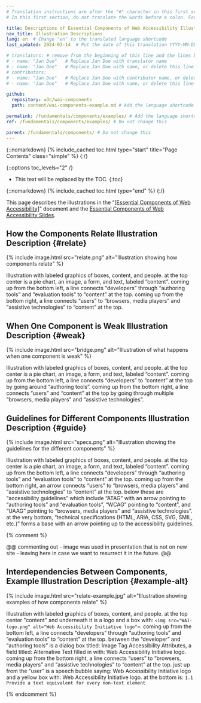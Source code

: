 ```yaml
---
# Translation instructions are after the "#" character in this first section. They are comments that do not show up in the web page. You do not need to translate the instructions after "#".
# In this first section, do not translate the words before a colon. For example, do not translate "title:". Do translate the text after "title:"

title: Descriptions of Essential Components of Web Accessibility Illustrations
nav_title: Illustration Descriptions
lang: en  # Change "en" to the translated language shortcode
last_updated: 2024-03-14  # Put the date of this translation YYYY-MM-DD (with month in the middle)

# translators: # remove from the beginning of this line and the lines below: "# " (the hash sign and the space)
# - name: "Jan Doe"   # Replace Jan Doe with translator name
# - name: "Jan Doe"   # Replace Jan Doe with name, or delete this line if not multiple translators
# contributors:
# - name: "Jan Doe"   # Replace Jan Doe with contributor name, or delete this line if none
# - name: "Jan Doe"   # Replace Jan Doe with name, or delete this line if not multiple contributors

github:
  repository: w3c/wai-components
  path: content/wai-components-example.md # Add the language shortcode to the middle of the filename, for example: content/index.fr.md

permalink: /fundamentals/components/examples/ # Add the language shortcode to the end, with no slash at the end. For example /path/to/file/fr
ref: /fundamentals/components/examples/ # Do not change this

parent: /fundamentals/components/ # Do not change this
---
```


{::nomarkdown}
{% include_cached toc.html type="start" title="Page Contents" class="simple" %}
{:/}

{::options toc_levels="2" /}

-   This text will be replaced by the TOC.
{:toc}

{::nomarkdown}
{% include_cached toc.html type="end" %}
{:/}

This page describes the illustrations in the “[[Essential Components of Web Accessibility]](/fundamentals/components/)” document and the [Essential Components of Web Accessibility Slides](https://www.w3.org/WAI/intro/components-slides).

## How the Components Relate Illustration Description {#relate}

{% include image.html src="relate.png" alt="Illustration showing how components relate" %}

Illustration with labeled graphics of boxes, content, and people. at the top center is a pie chart, an image, a form, and text, labeled “content”. coming up from the bottom left, a line connects “developers” through “authoring tools” and “evaluation tools” to “content” at the top. coming up from the bottom right, a line connects “users” to “browsers, media players” and “assistive technologies” to “content” at the top.

## When One Component is Weak Illustration Description {#weak}

{% include image.html src="bridge.png" alt="Illustration of what happens when one component is weak" %}

Illustration with labeled graphics of boxes, content, and people. at the top center is a pie chart, an image, a form, and text, labeled “content”. coming up from the bottom left, a line connects “developers” to “content” at the top by going around “authoring tools”. coming up from the bottom right, a line connects “users” and “content” at the top by going through multiple “browsers, media players” and “assistive technologies”.

## Guidelines for Different Components Illustration Description {#guide}

{% include image.html src="specs.png" alt="Illustration showing the guidelines for the different components" %}

Illustration with labeled graphics of boxes, content, and people. at the top center is a pie chart, an image, a form, and text, labeled “content”. coming up from the bottom left, a line connects “developers” through “authoring tools” and “evaluation tools” to “content” at the top. coming up from the bottom right, an arrow connects “users” to “browsers, media players” and “assistive technologies” to “content” at the top. below these are “accessibility guidelines” which include “ATAG” with an arrow pointing to “authoring tools” and “evaluation tools”, “WCAG” pointing to “content”, and “UAAG” pointing to “browsers, media players” and “assistive technologies”. at the very bottom, “technical specifications (HTML, ARIA, CSS, SVG, SMIL, etc.)” forms a base with an arrow pointing up to the accessibility guidelines.

{% comment %}

@@ commenting out - image was used in presentation that is not on new site - leaving here in case we want to resurrect it in the future. @@

## Interdependencies Between Components, Example Illustration Description {#example-alt}

{% include image.html src="relate-example.jpg" alt="Illustration showing examples of how components relate" %}

Illustration with labeled graphics of boxes, content, and people. at the top center "content" and underneath it is a logo and a box with: `<img src="WAI-logo.png" alt="Web Accessibility Initiative logo">`. coming up from the bottom left, a line connects “developers” through “authoring tools” and “evaluation tools” to “content” at the top. between the “developer” and “authoring tools” is a dialog box titled: Image Tag Accessibility Attributes, a field titled: Alternative Text filled in with: Web Accessibility Initiative logo. coming up from the bottom right, a line connects “users” to “browsers, media players” and “assistive technologies” to “content” at the top. just up from the “user” is a speech bubble saying: Web Accessibility Initiative logo and a yellow box with: Web Accessibility Initiative logo. at the bottom is: `1.1 Provide a text equivalent for every non-text element` 

{% endcomment %}

